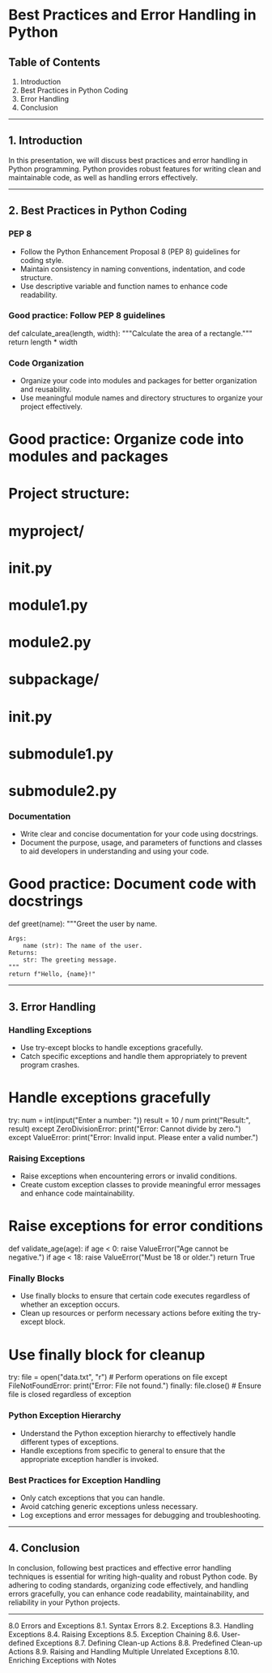 
# Best Practices and Error Handling in Python

## Table of Contents
1. Introduction
2. Best Practices in Python Coding
3. Error Handling
4. Conclusion

---

## 1. Introduction

In this presentation, we will discuss best practices and error handling in Python programming. Python provides robust features for writing clean and maintainable code, as well as handling errors effectively.

---

## 2. Best Practices in Python Coding

### PEP 8
- Follow the Python Enhancement Proposal 8 (PEP 8) guidelines for coding style.
- Maintain consistency in naming conventions, indentation, and code structure.
- Use descriptive variable and function names to enhance code readability.


### Good practice: Follow PEP 8 guidelines
def calculate_area(length, width):
    """Calculate the area of a rectangle."""
    return length * width

### Code Organization
- Organize your code into modules and packages for better organization and reusability.
- Use meaningful module names and directory structures to organize your project effectively.


# Good practice: Organize code into modules and packages
# Project structure:
# myproject/
#     __init__.py
#     module1.py
#     module2.py
#     subpackage/
#         __init__.py
#         submodule1.py
#         submodule2.py



### Documentation
- Write clear and concise documentation for your code using docstrings.
- Document the purpose, usage, and parameters of functions and classes to aid developers in understanding and using your code.


# Good practice: Document code with docstrings
def greet(name):
    """Greet the user by name.

    Args:
        name (str): The name of the user.
    Returns:
        str: The greeting message.
    """
    return f"Hello, {name}!"


---

## 3. Error Handling

### Handling Exceptions
- Use try-except blocks to handle exceptions gracefully.
- Catch specific exceptions and handle them appropriately to prevent program crashes.


# Handle exceptions gracefully
try:
    num = int(input("Enter a number: "))
    result = 10 / num
    print("Result:", result)
except ZeroDivisionError:
    print("Error: Cannot divide by zero.")
except ValueError:
    print("Error: Invalid input. Please enter a valid number.")


### Raising Exceptions
- Raise exceptions when encountering errors or invalid conditions.
- Create custom exception classes to provide meaningful error messages and enhance code maintainability.


# Raise exceptions for error conditions
def validate_age(age):
    if age < 0:
        raise ValueError("Age cannot be negative.")
    if age < 18:
        raise ValueError("Must be 18 or older.")
    return True


### Finally Blocks
- Use finally blocks to ensure that certain code executes regardless of whether an exception occurs.
- Clean up resources or perform necessary actions before exiting the try-except block.


# Use finally block for cleanup
try:
    file = open("data.txt", "r")
    # Perform operations on file
except FileNotFoundError:
    print("Error: File not found.")
finally:
    file.close()  # Ensure file is closed regardless of exception


### Python Exception Hierarchy
- Understand the Python exception hierarchy to effectively handle different types of exceptions.
- Handle exceptions from specific to general to ensure that the appropriate exception handler is invoked.




### Best Practices for Exception Handling
- Only catch exceptions that you can handle.
- Avoid catching generic exceptions unless necessary.
- Log exceptions and error messages for debugging and troubleshooting.

---

## 4. Conclusion

In conclusion, following best practices and effective error handling techniques is essential for writing high-quality and robust Python code. By adhering to coding standards, organizing code effectively, and handling errors gracefully, you can enhance code readability, maintainability, and reliability in your Python projects.

---

8.0 Errors and Exceptions
8.1. Syntax Errors
8.2. Exceptions
8.3. Handling Exceptions
8.4. Raising Exceptions
8.5. Exception Chaining
8.6. User-defined Exceptions
8.7. Defining Clean-up Actions
8.8. Predefined Clean-up Actions
8.9. Raising and Handling Multiple Unrelated Exceptions
8.10. Enriching Exceptions with Notes